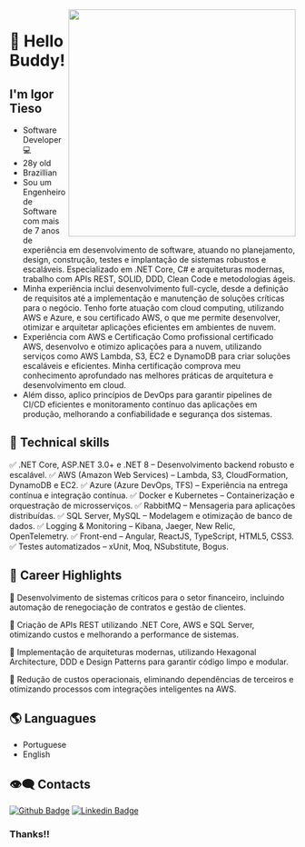 <img align="right" width="400" height="400" src="https://media.giphy.com/media/FPbnShq1h1IS5FQyPD/giphy.gif">


# :pushpin: Hello Buddy!
##  I'm Igor Tieso

- Software Developer :computer:
- 28y old
- Brazillian
- Sou um Engenheiro de Software com mais de 7 anos de experiência em desenvolvimento de software, atuando no planejamento, design, construção, testes e implantação de sistemas robustos e escaláveis. Especializado em .NET Core, C# e arquiteturas modernas, trabalho com APIs REST, SOLID, DDD, Clean Code e metodologias ágeis.
- Minha experiência inclui desenvolvimento full-cycle, desde a definição de requisitos até a implementação e manutenção de soluções críticas para o negócio. Tenho forte atuação com cloud computing, utilizando AWS e Azure, e sou certificado AWS, o que me permite desenvolver, otimizar e arquitetar aplicações eficientes em ambientes de nuvem.
- Experiência com AWS e Certificação
Como profissional certificado AWS, desenvolvo e otimizo aplicações para a nuvem, utilizando serviços como AWS Lambda, S3, EC2 e DynamoDB para criar soluções escaláveis e eficientes. Minha certificação comprova meu conhecimento aprofundado nas melhores práticas de arquitetura e desenvolvimento em cloud.
- Além disso, aplico princípios de DevOps para garantir pipelines de CI/CD eficientes e monitoramento contínuo das aplicações em produção, melhorando a confiabilidade e segurança dos sistemas.









## :triangular_flag_on_post: Technical skills

✅ .NET Core, ASP.NET 3.0+ e .NET 8 – Desenvolvimento backend robusto e escalável.
✅ AWS (Amazon Web Services) – Lambda, S3, CloudFormation, DynamoDB e EC2.
✅ Azure (Azure DevOps, TFS) – Experiência na entrega contínua e integração contínua.
✅ Docker e Kubernetes – Containerização e orquestração de microsserviços.
✅ RabbitMQ – Mensageria para aplicações distribuídas.
✅ SQL Server, MySQL – Modelagem e otimização de banco de dados.
✅ Logging & Monitoring – Kibana, Jaeger, New Relic, OpenTelemetry.
✅ Front-end – Angular, ReactJS, TypeScript, HTML5, CSS3.
✅ Testes automatizados – xUnit, Moq, NSubstitute, Bogus.


## :triangular_flag_on_post: Career Highlights
🚀 Desenvolvimento de sistemas críticos para o setor financeiro, incluindo automação de renegociação de contratos e gestão de clientes.

🚀 Criação de APIs REST utilizando .NET Core, AWS e SQL Server, otimizando custos e melhorando a performance de sistemas.

🚀 Implementação de arquiteturas modernas, utilizando Hexagonal Architecture, DDD e Design Patterns para garantir código limpo e modular.

🚀 Redução de custos operacionais, eliminando dependências de terceiros e otimizando processos com integrações inteligentes na AWS.

## 🌎 Languagues


- Portuguese
- English

## :eye_speech_bubble: Contacts 

[![Github Badge](https://img.shields.io/badge/-Github-000?style=flat-square&logo=Github&logoColor=white&link=https://https://github.com/ITieso)](https://github.com/ITieso)
[![Linkedin Badge](https://img.shields.io/badge/-LinkedIn-blue?style=flat-square&logo=Linkedin&logoColor=white&link=https://www.linkedin.com/in/https://https://www.linkedin.com/in/igor-tieso-1b6bb0180/)](https://www.linkedin.com/in/igor-tieso-1b6bb0180/)

### Thanks!!
